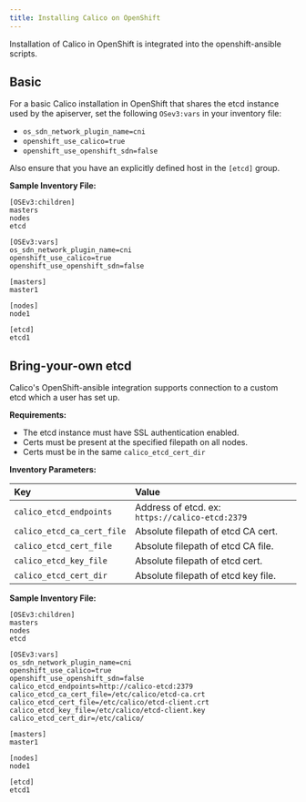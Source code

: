 ```yaml
---
title: Installing Calico on OpenShift
---
```


Installation of Calico in OpenShift is integrated into the openshift-ansible scripts.

## Basic

For a basic Calico installation in OpenShift that shares the etcd
instance used by the apiserver, set the following `OSev3:vars` in your
inventory file:

  - `os_sdn_network_plugin_name=cni`
  - `openshift_use_calico=true`
  - `openshift_use_openshift_sdn=false`

Also ensure that you have an explicitly defined host in the `[etcd]` group.

**Sample Inventory File:**

```
[OSEv3:children]
masters
nodes
etcd

[OSEv3:vars]
os_sdn_network_plugin_name=cni
openshift_use_calico=true
openshift_use_openshift_sdn=false

[masters]
master1

[nodes]
node1

[etcd]
etcd1
```

## Bring-your-own etcd

Calico's OpenShift-ansible integration supports connection to a custom etcd which
a user has set up.

**Requirements:**

  - The etcd instance must have SSL authentication enabled.
  - Certs must be present at the specified filepath on all nodes.
  - Certs must be in the same `calico_etcd_cert_dir`

**Inventory Parameters:**

| Key | Value     |
| :------------- | :------------- |
| `calico_etcd_endpoints` | Address of etcd. ex: `https://calico-etcd:2379` |
| `calico_etcd_ca_cert_file` | Absolute filepath of etcd CA cert. |
| `calico_etcd_cert_file` | Absolute filepath of etcd CA file. |
| `calico_etcd_key_file` | Absolute filepath of etcd cert. |
| `calico_etcd_cert_dir` | Absolute filepath of etcd key file. |

**Sample Inventory File:**

```
[OSEv3:children]
masters
nodes
etcd

[OSEv3:vars]
os_sdn_network_plugin_name=cni
openshift_use_calico=true
openshift_use_openshift_sdn=false
calico_etcd_endpoints=http://calico-etcd:2379
calico_etcd_ca_cert_file=/etc/calico/etcd-ca.crt
calico_etcd_cert_file=/etc/calico/etcd-client.crt
calico_etcd_key_file=/etc/calico/etcd-client.key
calico_etcd_cert_dir=/etc/calico/

[masters]
master1

[nodes]
node1

[etcd]
etcd1
```
